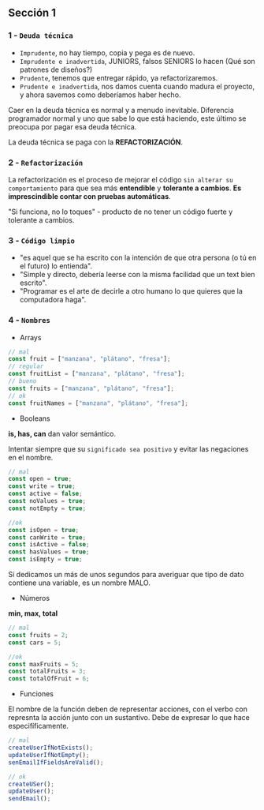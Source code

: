 ## Sección 1

### 1 - `Deuda técnica`

-   `Imprudente`, no hay tiempo, copia y pega es de nuevo.
-   `Imprudente e inadvertida`, JUNIORS, falsos SENIORS lo hacen (Qué son patrones de diseños?)
-   `Prudente`, tenemos que entregar rápido, ya refactorizaremos.
-   `Prudente e inadvertida`, nos damos cuenta cuando madura el proyecto, y ahora savemos como deberíamos haber hecho.

Caer en la deuda técnica es normal y a menudo inevitable.
Diferencia programador normal y uno que sabe lo que está haciendo, este último se preocupa por pagar esa deuda técnica.

La deuda técnica se paga con la **REFACTORIZACIÓN**.

### 2 - `Refactorización`

La refactorización es el proceso de mejorar el código `sin alterar su comportamiento` para que sea más **entendible** y **tolerante a cambios**.
**Es imprescindible contar con pruebas automáticas**.

"Si funciona, no lo toques" - producto de no tener un código fuerte y tolerante a cambios.

### 3 - `Código limpio`

-   "es aquel que se ha escrito con la intención de que otra persona (o tú en el futuro) lo entienda".
-   "Simple y directo, debería leerse con la misma facilidad que un text bien escrito".
-   "Programar es el arte de decirle a otro humano lo que quieres que la computadora haga".

### 4 - `Nombres`

-   Arrays

```js
// mal
const fruit = ["manzana", "plátano", "fresa"];
// regular
const fruitList = ["manzana", "plátano", "fresa"];
// bueno
const fruits = ["manzana", "plátano", "fresa"];
// ok
const fruitNames = ["manzana", "plátano", "fresa"];
```

-   Booleans

**is, has, can** dan valor semántico.

Intentar siempre que su `significado sea positivo` y evitar las negaciones en el nombre.

```js
// mal
const open = true;
const write = true;
const active = false;
const noValues = true;
const notEmpty = true;

//ok
const isOpen = true;
const canWrite = true;
const isActive = false;
const hasValues = true;
const isEmpty = true;
```

Si dedicamos un más de unos segundos para averiguar que tipo de dato contiene una variable, es un nombre MALO.

-   Números

**min, max, total**

```js
// mal
const fruits = 2;
const cars = 5;

//ok
const maxFruits = 5;
const totalFruits = 3;
const totalOfFruit = 6;
```

-   Funciones

El nombre de la función deben de representar acciones, con el verbo con represnta la acción junto con un sustantivo. Debe de expresar lo que hace especifíficamente.

```js
// mal
createUserIfNotExists();
updateUserIfNotEmpty();
senEmailIfFieldsAreValid();

// ok
createUSer();
updateUser();
sendEmail();
```
